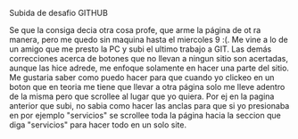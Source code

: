 Subida de desafio GITHUB

Se que la consiga decia otra cosa profe, que arme la página de ot ra manera, pero me quedo sin maquina hasta el miercoles 9 :(. Me vine a lo de un amigo que me presto la PC y subi el ultimo trabajo a GIT.
 Las demás correcciones acerca de botones que no llevan a ningun sitio son acertadas, aunque las hice adrede, me enfoque solamente en hacer una parte del sitio. Me gustaria saber como puedo hacer para que cuando yo clickeo en un boton que en teoria me tiene que llevar a otra página solo me lleve adentro de la misma pero que scrollee al lugar que yo quiera. Por ej en la pagina anterior que subi, no sabia como hacer las anclas para que si yo presionaba en por ejemplo "servicios" se scrollee toda la página hacia la seccion que diga "servicios" para hacer todo en un solo site.